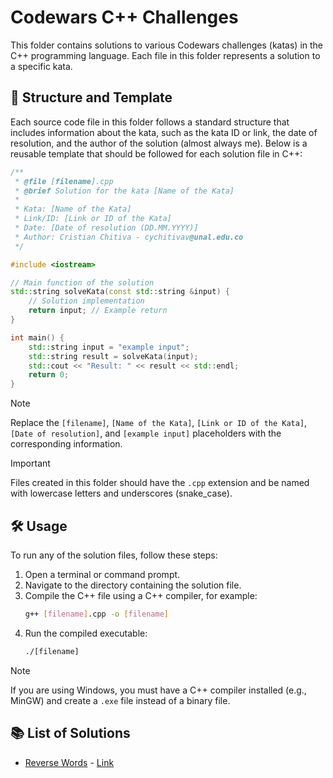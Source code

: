 # Codewars C++ Challenges

This folder contains solutions to various Codewars challenges (katas) in the C++ programming language. Each file in this folder represents a solution to a specific kata.

## 📂 Structure and Template

Each source code file in this folder follows a standard structure that includes information about the kata, such as the kata ID or link, the date of resolution, and the author of the solution (almost always me). Below is a reusable template that should be followed for each solution file in C++:

```cpp
/**
 * @file [filename].cpp
 * @brief Solution for the kata [Name of the Kata]
 *
 * Kata: [Name of the Kata]
 * Link/ID: [Link or ID of the Kata]
 * Date: [Date of resolution (DD.MM.YYYY)]
 * Author: Cristian Chitiva - cychitivav@unal.edu.co
 */

#include <iostream>

// Main function of the solution
std::string solveKata(const std::string &input) {
    // Solution implementation
    return input; // Example return
}

int main() {
    std::string input = "example input";
    std::string result = solveKata(input);
    std::cout << "Result: " << result << std::endl;
    return 0;
}
```

> [!NOTE] 
> Replace the `[filename]`, `[Name of the Kata]`, `[Link or ID of the Kata]`, `[Date of resolution]`, and `[example input]` placeholders with the corresponding information.

> [!IMPORTANT]
> Files created in this folder should have the `.cpp` extension and be named with lowercase letters and underscores (snake_case).

## :hammer_and_wrench: Usage
To run any of the solution files, follow these steps:

1. Open a terminal or command prompt.
2. Navigate to the directory containing the solution file.
3. Compile the C++ file using a C++ compiler, for example:
    ```bash
    g++ [filename].cpp -o [filename]
    ```
4. Run the compiled executable:
    ```bash
    ./[filename]
    ```

> [!NOTE]
> If you are using Windows, you must have a C++ compiler installed (e.g., MinGW) and create a `.exe` file instead of a binary file.

## 📚 List of Solutions

- [Reverse Words](reverse_words.cpp) - [Link](https://www.codewars.com/kata/5259b20d6021e9e14c0010d4)

